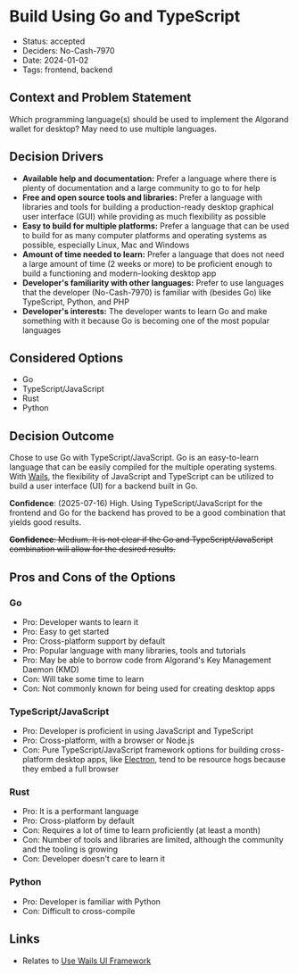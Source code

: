 # Build Using Go and TypeScript

- Status: accepted
- Deciders: No-Cash-7970
- Date: 2024-01-02
- Tags: frontend, backend

## Context and Problem Statement

Which programming language(s) should be used to implement the Algorand wallet for desktop? May need to use multiple languages.

## Decision Drivers

- **Available help and documentation:** Prefer a language where there is plenty of documentation and a large community to go to for help
- **Free and open source tools and libraries:** Prefer a language with libraries and tools for building a production-ready desktop graphical user interface (GUI) while providing as much flexibility as possible
- **Easy to build for multiple platforms:** Prefer a language that can be used to build for as many computer platforms and operating systems as possible, especially Linux, Mac and Windows
- **Amount of time needed to learn:** Prefer a language that does not need a large amount of time (2 weeks or more) to be proficient enough to build a functioning and modern-looking desktop app
- **Developer's familiarity with other languages:** Prefer to use languages that the developer (No-Cash-7970) is familiar with (besides Go) like TypeScript, Python, and PHP
- **Developer's interests:** The developer wants to learn Go and make something with it because Go is becoming one of the most popular languages

## Considered Options

- Go
- TypeScript/JavaScript
- Rust
- Python

## Decision Outcome

Chose to use Go with TypeScript/JavaScript. Go is an easy-to-learn language that can be easily compiled for the multiple operating systems. With [Wails](https://wails.io/), the flexibility of JavaScript and TypeScript can be utilized to build a user interface (UI) for a backend built in Go.

**Confidence**: (2025-07-16) High. Using TypeScript/JavaScript for the frontend and Go for the backend has proved to be a good combination that yields good results.

~~**Confidence**: Medium. It is not clear if the Go and TypeScript/JavaScript combination will allow for the desired results.~~

## Pros and Cons of the Options

### Go

- Pro: Developer wants to learn it
- Pro: Easy to get started
- Pro: Cross-platform support by default
- Pro: Popular language with many libraries, tools and tutorials
- Pro: May be able to borrow code from Algorand's Key Management Daemon (KMD)
- Con: Will take some time to learn
- Con: Not commonly known for being used for creating desktop apps

### TypeScript/JavaScript

- Pro: Developer is proficient in using JavaScript and TypeScript
- Pro: Cross-platform, with a browser or Node.js
- Con: Pure TypeScript/JavaScript framework options for building cross-platform desktop apps, like [Electron](https://www.electronjs.org/), tend to be resource hogs because they embed a full browser

### Rust

- Pro: It is a performant language
- Pro: Cross-platform by default
- Con: Requires a lot of time to learn proficiently (at least a month)
- Con: Number of tools and libraries are limited, although the community and the tooling is growing
- Con: Developer doesn't care to learn it

### Python

- Pro: Developer is familiar with Python
- Con: Difficult to cross-compile

## Links

- Relates to [Use Wails UI Framework](20240101-use-wails-ui-framework.md)

